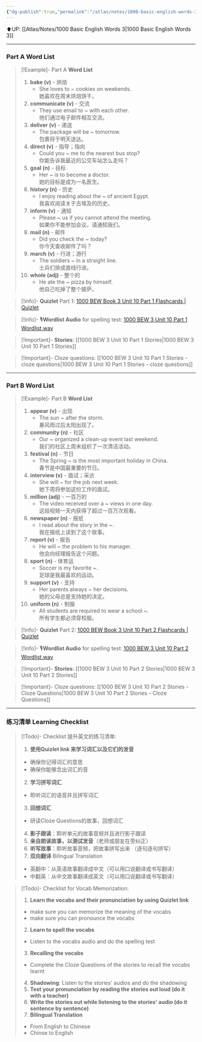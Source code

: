 ```yaml
---
{"dg-publish":true,"permalink":"/atlas/notes/1000-basic-english-words-3-unit-10/"}
---
```


⬆️UP: [[Atlas/Notes/1000 Basic English Words 3\|1000 Basic English Words 3]]

---
### Part A Word List

> [!Example]- Part A **Word List**
> 1. **bake (v)** - 烘焙
>     - She loves to ~ cookies on weekends.  
>         她喜欢在周末烘焙饼干。
> 2. **communicate (v)** - 交流
>     - They use email to ~ with each other.  
>         他们通过电子邮件相互交流。
> 3. **deliver (v)** - 递送
>     - The package will be ~ tomorrow.  
>         包裹将于明天送达。
> 4. **direct (v)** - 指导；指向
>     - Could you ~ me to the nearest bus stop?  
>         你能告诉我最近的公交车站怎么走吗？
> 5. **goal (n)** - 目标
>     - Her ~ is to become a doctor.  
>         她的目标是成为一名医生。
> 6. **history (n)** - 历史
>     - I enjoy reading about the ~ of ancient Egypt.  
>         我喜欢阅读关于古埃及的历史。
> 7. **inform (v)** - 通知
>     - Please ~ us if you cannot attend the meeting.  
>         如果你不能参加会议，请通知我们。
> 8. **mail (n)** - 邮件
>     - Did you check the ~ today?  
>         你今天查收邮件了吗？
> 9. **march (v)** - 行进；游行
>     - The soldiers ~ in a straight line.  
>         士兵们排成直线行进。
> 10. **whole (adj)** - 整个的
>     - He ate the ~ pizza by himself.  
>         他自己吃掉了整个披萨。


> [!info]- **Quizlet** Part 1: [1000 BEW Book 3 Unit 10 Part 1 Flashcards | Quizlet](https://quizlet.com/my/1060408713/1000-bew-book-3-unit-10-part-1-flash-cards/?i=1vbzw5&x=1jqt)

> [!info]- 🎙️**Wordlist Audio** for spelling test: [1000 BEW 3 Unit 10 Part 1 Wordlist.wav]()

> [!important]- **Stories**: [[1000 BEW 3 Unit 10 Part 1 Stories\|1000 BEW 3 Unit 10 Part 1 Stories]]

> [!important]- Cloze questions: [[1000 BEW 3 Unit 10 Part 1 Stories - cloze questions\|1000 BEW 3 Unit 10 Part 1 Stories - cloze questions]]

---
### Part B Word List

> [!Example]- Part B **Word List**
> 1. **appear (v)** - 出现
>     - The sun ~ after the storm.  
>         暴风雨过后太阳出现了。
> 2. **community (n)** - 社区
>     - Our ~ organized a clean-up event last weekend.  
>         我们的社区上周末组织了一次清洁活动。
> 3. **festival (n)** - 节日
>     - The Spring ~ is the most important holiday in China.  
>         春节是中国最重要的节日。
> 4. **interview (v)** - 面试；采访
>     - She will ~ for the job next week.  
>         她下周将参加这份工作的面试。
> 5. **million (adj)** - 一百万的
>     - The video received over a ~ views in one day.  
>         这段视频一天内获得了超过一百万次观看。
> 6. **newspaper (n)** - 报纸
>     - I read about the story in the ~.  
>         我在报纸上读到了这个故事。
> 7. **report (v)** - 报告
>     - He will ~ the problem to his manager.  
>         他会向经理报告这个问题。
> 8. **sport (n)** - 体育运
>     - Soccer is my favorite ~.  
>         足球是我最喜欢的运动。
> 9. **support (v)** - 支持
>     - Her parents always ~ her decisions.  
>         她的父母总是支持她的决定。
> 10. **uniform (n)** - 制服
>     - All students are required to wear a school ~.  
>         所有学生都必须穿校服。

> [!info]- **Quizlet** Part 2: [1000 BEW Book 3 Unit 10 Part 2 Flashcards | Quizlet](https://quizlet.com/my/1060408896/1000-bew-book-3-unit-10-part-2-flash-cards/?i=1vbzw5&x=1jqt)

> [!info]- 🎙️**Wordlist Audio** for spelling test: [1000 BEW 3 Unit 10 Part 2 Wordlist.wav]()

> [!important]- **Stories**: [[1000 BEW 3 Unit 10 Part 2 Stories\|1000 BEW 3 Unit 10 Part 2 Stories]]

> [!important]- Cloze questions: [[1000 BEW 3 Unit 10 Part 2 Stories - Cloze Questions\|1000 BEW 3 Unit 10 Part 2 Stories - Cloze Questions]]


---- 
### 练习清单 Learning Checklist

> [!Todo]- Checklist 提升英文的练习清单:
> 1. **使用Quizlet link 来学习词汇以及它们的发音** 
>	- 确保你记得词汇的意思 
>	- 确保你能够念出词汇的音 
> 2. **学习拼写词汇** 
>	- 聆听词汇的语音并且拼写词汇 
> 3. **回想词汇**
>	- 研读Cloze Questions的故事，回想词汇 
> 4. **影子跟读**：聆听单元的故事音频并且进行影子跟读 
> 5. **亲自朗读故事，以测试发音**（老师或朋友在旁纠正）
> 6. **听写故事**：聆听故事音频，把故事拼写出来 （逐句逐句拼写）
> 7. **双向翻译** Bilingual Translation 
>	- 英翻中：从英语故事翻译成中文（可以用口说翻译或书写翻译）
>	- 中翻英：从中文故事翻译成英文（可以用口说翻译或书写翻译）

> [!Todo]- Checklist for Vocab Memorization:
> 
> 1. **Learn the vocabs and their pronunciation by using Quizlet link**
>	- make sure you can memorize the meaning of the vocabs
>	- make sure you can pronounce the vocabs
> 2. **Learn to spell the vocabs**
>	- Listen to the vocabs audio and do the spelling test
> 3. **Recalling the vocabs**
>	- Complete the Cloze Questions of the stories to recall the vocabs learnt
> 4. **Shadowing**: Listen to the stories' audios and do the shadowing
> 5. **Test your pronunciation by reading the stories out loud (do it with a teacher)**
> 6. **Write the stories out while listening to the stories' audio (do it sentence by sentence)**
> 7. **Bilingual Translation** 
> 	- From English to Chinese
> 	- Chinse to English

